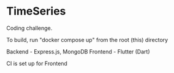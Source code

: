 # TimeSeries

Coding challenge.

To build, run "docker compose up" from the root (this) directory

Backend - Express.js, MongoDB
Frontend - Flutter (Dart)

CI is set up for Frontend

